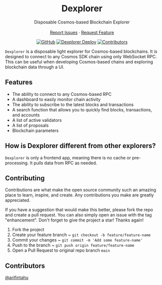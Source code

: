 <div align="center">
  <h1 align="center">Dexplorer</h1>

  <p align="center">
    Disposable Cosmos-based Blockchain Explorer
    <br />
    <br />
    <a href="https://github.com/arifintahu/dexplorer/issues">Report Issues</a>
    ·
    <a href="https://github.com/arifintahu/dexplorer/issues">Request Feature</a>
  </p>

  [![GitHub](https://img.shields.io/github/license/arifintahu/dexplorer.svg)](https://github.com/arifintahu/dexplorer/blob/main/LICENSE)
  [![Dexplorer Deploy](https://vercelbadge.vercel.app/api/arifintahu/dexplorer)](https://github.com/arifintahu/dexplorer/deployments/activity_log)
  [![Contributors](https://img.shields.io/github/contributors/arifintahu/dexplorer)](https://github.com/arifintahu/dexplorer/graphs/contributors)
</div>

`Dexplorer` is a disposable light explorer for Cosmos-based blockchains. It is designed to connect to any Cosmos SDK chain using only WebSocket RPC. This can be useful when developing Cosmos-based chains and exploring blockchain data through a UI.

## Features
- The ability to connect to any Cosmos-based RPC
- A dashboard to easily monitor chain activity
- The ability to subscribe to the latest blocks and transactions
- A search function that allows you to quickly find blocks, transactions, and accounts
- A list of active validators
- A list of proposals
- Blockchain parameters

## How is Dexplorer different from other explorers?

`Dexplorer` is only a frontend app, meaning there is no cache or pre-processing. It pulls data from RPC as needed.

## Contributing
Contributions are what make the open source community such an amazing place to learn, inspire, and create. Any contributions you make are greatly appreciated.

If you have a suggestion that would make this better, please fork the repo and create a pull request. You can also simply open an issue with the tag "enhancement". Don't forget to give the project a star! Thanks again!

1. Fork the project
2. Create your feature branch ~ `git checkout -b feature/feature-name`
3. Commit your changes ~ `git commit -m 'Add some feature-name'`
4. Push to the branch ~ `git push origin feature/feature-name`
5. Open a Pull Request to original repo branch `main`

## Contributors

[@arifintahu](https://github.com/arifintahu)
